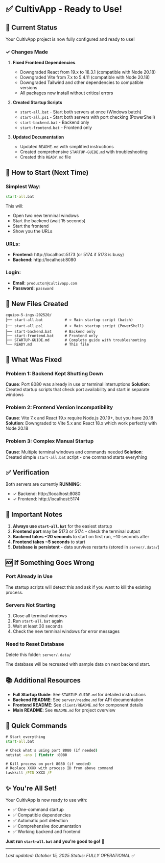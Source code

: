 # ✅ CultivApp - Ready to Use!

## 🎉 Current Status

Your CultivApp project is now fully configured and ready to use!

### ✓ Changes Made

1. **Fixed Frontend Dependencies**
   - Downgraded React from 19.x to 18.3.1 (compatible with Node 20.18)
   - Downgraded Vite from 7.x to 5.4.11 (compatible with Node 20.18)
   - Downgraded Tailwind and other dependencies to compatible versions
   - All packages now install without critical errors

2. **Created Startup Scripts**
   - `start-all.bat` - Start both servers at once (Windows batch)
   - `start-all.ps1` - Start both servers with port checking (PowerShell)
   - `start-backend.bat` - Backend only
   - `start-frontend.bat` - Frontend only

3. **Updated Documentation**
   - Updated `README.md` with simplified instructions
   - Created comprehensive `STARTUP-GUIDE.md` with troubleshooting
   - Created this `READY.md` file

## 🚀 How to Start (Next Time)

### Simplest Way:
```cmd
start-all.bat
```

This will:
- Open two new terminal windows
- Start the backend (wait 15 seconds)
- Start the frontend
- Show you the URLs

### URLs:
- **Frontend**: http://localhost:5173 (or 5174 if 5173 is busy)
- **Backend**: http://localhost:8080

### Login:
- **Email**: `productor@cultivapp.com`
- **Password**: `password`

## 📁 New Files Created

```
equipo-5-ings-202520/
├── start-all.bat          # ⭐ Main startup script (batch)
├── start-all.ps1          # ⭐ Main startup script (PowerShell)
├── start-backend.bat      # Backend only
├── start-frontend.bat     # Frontend only
├── STARTUP-GUIDE.md       # Complete guide with troubleshooting
└── READY.md               # This file
```

## 🔧 What Was Fixed

### Problem 1: Backend Kept Shutting Down
**Cause**: Port 8080 was already in use or terminal interruptions
**Solution**: Created startup scripts that check port availability and start in separate windows

### Problem 2: Frontend Version Incompatibility
**Cause**: Vite 7.x and React 19.x require Node.js 20.19+, but you have 20.18
**Solution**: Downgraded to Vite 5.x and React 18.x which work perfectly with Node 20.18

### Problem 3: Complex Manual Startup
**Cause**: Multiple terminal windows and commands needed
**Solution**: Created simple `start-all.bat` script - one command starts everything

## ✅ Verification

Both servers are currently **RUNNING**:
- ✓ Backend: http://localhost:8080
- ✓ Frontend: http://localhost:5174

## 📝 Important Notes

1. **Always use `start-all.bat`** for the easiest startup
2. **Frontend port** may be 5173 or 5174 - check the terminal output
3. **Backend takes ~20 seconds** to start on first run, ~10 seconds after
4. **Frontend takes ~5 seconds** to start
5. **Database is persistent** - data survives restarts (stored in `server/.data/`)

## 🆘 If Something Goes Wrong

### Port Already in Use
The startup scripts will detect this and ask if you want to kill the existing process.

### Servers Not Starting
1. Close all terminal windows
2. Run `start-all.bat` again
3. Wait at least 30 seconds
4. Check the new terminal windows for error messages

### Need to Reset Database
Delete this folder: `server/.data/`

The database will be recreated with sample data on next backend start.

## 📚 Additional Resources

- **Full Startup Guide**: See `STARTUP-GUIDE.md` for detailed instructions
- **Backend README**: See `server/readme.md` for API documentation
- **Frontend README**: See `client/README.md` for component details
- **Main README**: See `README.md` for project overview

## 🎯 Quick Commands

```cmd
# Start everything
start-all.bat

# Check what's using port 8080 (if needed)
netstat -ano | findstr :8080

# Kill process on port 8080 (if needed)
# Replace XXXX with process ID from above command
taskkill /PID XXXX /F
```

## ✨ You're All Set!

Your CultivApp is now ready to use with:
- ✅ One-command startup
- ✅ Compatible dependencies
- ✅ Automatic port detection
- ✅ Comprehensive documentation
- ✅ Working backend and frontend

**Just run `start-all.bat` and you're good to go!** 🚀

---

*Last updated: October 15, 2025*
*Status: FULLY OPERATIONAL* ✅
